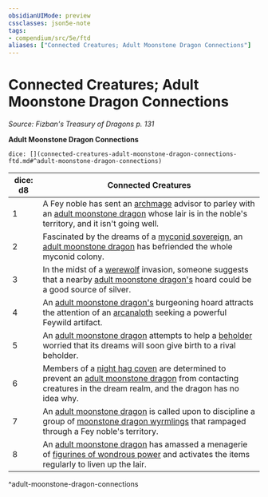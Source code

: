 ```yaml
---
obsidianUIMode: preview
cssclasses: json5e-note
tags:
- compendium/src/5e/ftd
aliases: ["Connected Creatures; Adult Moonstone Dragon Connections"]
---
```

# Connected Creatures; Adult Moonstone Dragon Connections
*Source: Fizban's Treasury of Dragons p. 131* 

**Adult Moonstone Dragon Connections**

`dice: [](connected-creatures-adult-moonstone-dragon-connections-ftd.md#^adult-moonstone-dragon-connections)`

| dice: d8 | Connected Creatures |
|----------|---------------------|
| 1 | A Fey noble has sent an [archmage](2-Mechanics/CLI/bestiary/humanoid/archmage.md) advisor to parley with an [adult moonstone dragon](2-Mechanics/CLI/bestiary/dragon/adult-moonstone-dragon-ftd.md) whose lair is in the noble's territory, and it isn't going well. |
| 2 | Fascinated by the dreams of a [myconid sovereign](2-Mechanics/CLI/bestiary/plant/myconid-sovereign.md), an [adult moonstone dragon](2-Mechanics/CLI/bestiary/dragon/adult-moonstone-dragon-ftd.md) has befriended the whole myconid colony. |
| 3 | In the midst of a [werewolf](2-Mechanics/CLI/bestiary/humanoid/werewolf.md) invasion, someone suggests that a nearby [adult moonstone dragon's](2-Mechanics/CLI/bestiary/dragon/adult-moonstone-dragon-ftd.md) hoard could be a good source of silver. |
| 4 | An [adult moonstone dragon's](2-Mechanics/CLI/bestiary/dragon/adult-moonstone-dragon-ftd.md) burgeoning hoard attracts the attention of an [arcanaloth](2-Mechanics/CLI/bestiary/fiend/arcanaloth.md) seeking a powerful Feywild artifact. |
| 5 | An [adult moonstone dragon](2-Mechanics/CLI/bestiary/dragon/adult-moonstone-dragon-ftd.md) attempts to help a [beholder](2-Mechanics/CLI/bestiary/aberration/beholder.md) worried that its dreams will soon give birth to a rival beholder. |
| 6 | Members of a [night hag coven](2-Mechanics/CLI/bestiary/fiend/night-hag.md) are determined to prevent an [adult moonstone dragon](2-Mechanics/CLI/bestiary/dragon/adult-moonstone-dragon-ftd.md) from contacting creatures in the dream realm, and the dragon has no idea why. |
| 7 | An [adult moonstone dragon](2-Mechanics/CLI/bestiary/dragon/adult-moonstone-dragon-ftd.md) is called upon to discipline a group of [moonstone dragon wyrmlings](2-Mechanics/CLI/bestiary/dragon/moonstone-dragon-wyrmling-ftd.md) that rampaged through a Fey noble's territory. |
| 8 | An [adult moonstone dragon](2-Mechanics/CLI/bestiary/dragon/adult-moonstone-dragon-ftd.md) has amassed a menagerie of [figurines of wondrous power](2-Mechanics/CLI/items/figurine-of-wondrous-power-dmg.md) and activates the items regularly to liven up the lair. |
^adult-moonstone-dragon-connections
